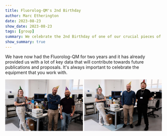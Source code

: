 ```yaml
---
title: Fluorolog-QM's 2nd Birthday
author: Marc Etherington
date: 2023-08-23
show_date: 2023-08-23
tags: [group]
summary: We celebrate the 2nd Birthday of one of our crucial pieces of equipment.
show_summary: true
---
```

We have now had the Fluorolog-QM for two years and it has already provided us with a lot of key data that will contribute towards future publications and proposals. It's always important to celebrate the equipment that you work with.

<img src="https://github.com/marc-k-etherington/marc-k-etherington.github.io/blob/main/content/post/images/Fluorolog_2_birthday_1.jpg?raw=true" width="250" height="auto">

<img src="https://github.com/marc-k-etherington/marc-k-etherington.github.io/blob/main/content/post/images/Fluorolog_2_birthday_2.jpg?raw=true" width="250" height="auto">
